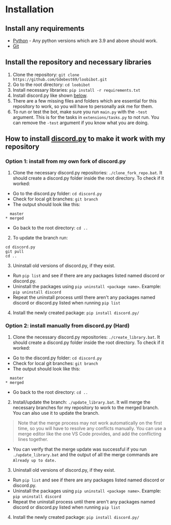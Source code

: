 # Installation

## Install any requirements

- [Python](https://www.python.org/downloads/) - Any python versions which are 3.9 and above should work.
- [Git](https://git-scm.com/downloads)

## Install the repository and necessary libraries

1. Clone the repository: `git clone https://github.com/Gdebest69/loobibot.git`
2. Go to the root directory: `cd loobibot`
3. Install necessary libraries: `pip install -r requirements.txt`
4. Install discord.py like shown [below](https://github.com/Gdebest69/loobibot#how-to-install-discordpy-to-make-it-work-with-my-repository).
5. There are a few missing files and folders which are essential for this repository to work, so you will have to personally ask me for them.
6. To run or test the bot, make sure you run `main.py` with the `-test` argument. This is for the tasks in `extensions/tasks.py` to not run. You can remove the `-test` argument if you know what you are doing.

## How to install [discord.py](https://github.com/rapptz/discord.py) to make it work with my repository

### Option 1: install from my own fork of discord.py

1. Clone the necessary discord.py repositories: `./clone_fork_repo.bat`. It should create a discord.py
folder inside the root directory. To check if it worked:
- Go to the discord.py folder: `cd discord.py`
- Check for local git branches: `git branch`
- The output should look like this:
```
  master
* merged
```
- Go back to the root directory: `cd ..`
2. To update the branch run:
```
cd discord.py
git pull
cd ..
```
3. Uninstall old versions of discord.py, if they exist.
- Run `pip list` and see if there are any packages listed named discord or discord.py.
- Uninstall the packages using `pip uninstall <package name>`. Example: `pip uninstall discord`
- Repeat the uninstall process until there aren't any packages named discord or discord.py listed when running `pip list`
4. Install the newly created package: `pip install discord.py/`

### Option 2: install manually from discord.py (Hard)

1. Clone the necessary discord.py repositories: `./create_library.bat`. It should create a discord.py
folder inside the root directory. To check if it worked:
- Go to the discord.py folder: `cd discord.py`
- Check for local git branches: `git branch`
- The output should look like this:
```
  master
* merged
```
- Go back to the root directory: `cd ..`
2. Install/update the branch: `./update_library.bat`. It will merge the necessary branches for my repository to work to the merged branch. You can also use it to update the branch.
> Note that the merge process may not work automatically on the first time, so you will have to resolve any conflicts manually. You can use a merge editor like the one VS Code provides, and add the conflicting lines together.
- You can verify that the merge update was successful if you run `./update_library.bat` and the output of all the merge commands are ```Already up to date.```
3. Uninstall old versions of discord.py, if they exist.
- Run `pip list` and see if there are any packages listed named discord or discord.py.
- Uninstall the packages using `pip uninstall <package name>`. Example: `pip uninstall discord`
- Repeat the uninstall process until there aren't any packages named discord or discord.py listed when running `pip list`
4. Install the newly created package: `pip install discord.py/`
